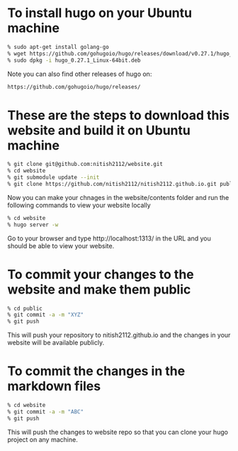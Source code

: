 # To install hugo on your Ubuntu machine

```bash
% sudo apt-get install golang-go
% wget https://github.com/gohugoio/hugo/releases/download/v0.27.1/hugo_0.27.1_Linux-64bit.deb
% sudo dpkg -i hugo_0.27.1_Linux-64bit.deb
```
Note you can also find other releases of hugo on:

```bash
https://github.com/gohugoio/hugo/releases/
```

# These are the steps to download this website and build it on Ubuntu machine

```bash
% git clone git@github.com:nitish2112/website.git
% cd website
% git submodule update --init
% git clone https://github.com/nitish2112/nitish2112.github.io.git public
```

Now you can make your chnages in the website/contents folder and run the 
following commands to view your website locally

```bash
% cd website
% hugo server -w
```
 
Go to your browser and type http://localhost:1313/ in the URL and you should 
be able to view your website.

# To commit your changes to the website and make them public

```bash
% cd public
% git commit -a -m "XYZ"
% git push
```
This will push your repository to nitish2112.github.io and the changes in your
website will be available publicly.

# To commit the changes in the markdown files 

```bash
% cd website
% git commit -a -m "ABC"
% git push
```

This will push the changes to website repo so that you can clone your hugo
project on any machine.
